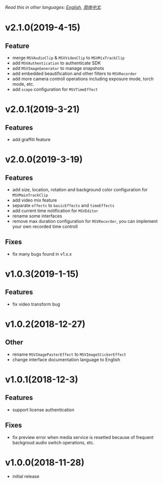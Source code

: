 *Read this in other languages: [English](CHANGELOG.md), [简体中文](CHANGELOG.zh-cn.md).*

# v2.1.0(2019-4-15)
## Feature
- merge `MSVAudioClip` & `MSVVideoClip` to `MSVMixTrackClip`
- add `MSVAuthentication` to authenticate SDK
- add `MSVImageGenerator` to manage snapshots
- add embedded beautification and other filters to `MSVRecorder`
- add more camera controll operations including exposure mode, torch mode, etc.
- add `scope` configuration for `MSVTimeEffect`

# v2.0.1(2019-3-21)
## Features
- add graffiti feature

# v2.0.0(2019-3-19)
## Features
- add size, location, rotation and background color configuration for `MSVMainTrackClip`
- add video mix feature
- separate `effects` to `basicEffects` and `timeEffects`
- add current time notification for `MSVEditor`
- rename some interfaces
- remove max duration configuration for `MSVRecorder`, you can implement your own recorded time controll

## Fixes
- fix many bugs found in v1.x.x

# v1.0.3(2019-1-15)
## Features
- fix video transform bug

# v1.0.2(2018-12-27)
## Other
- rename `MSVImagePasterEffect` to `MSVImageStickerEffect`
- change interface documentation language to English

# v1.0.1(2018-12-3)
## Features
- support license authentication
## Fixes
- fix preview error when media service is resetted because of frequent backgroud audio switch operations, etc.

# v1.0.0(2018-11-28)
- initial release